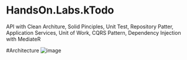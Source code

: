 # HandsOn.Labs.kTodo
API with Clean Architure, Solid Pinciples, Unit Test, Repository Patter, Application Services, Unit of Work, CQRS Pattern, Dependency Injection with MediateR

#Architecture
![image](https://github.com/ajunquit/HandsOn.Labs.kTodo/assets/26319954/a809f2ec-4440-497e-945e-a24befd7b6ad)
